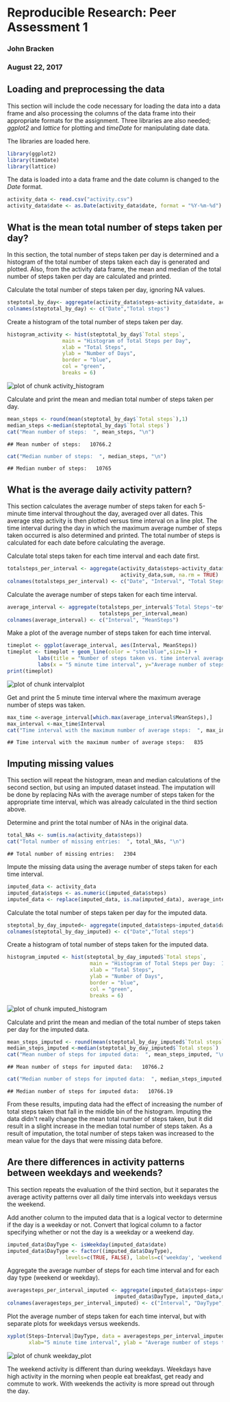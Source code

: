 
# Reproducible Research: Peer Assessment 1
### John Bracken
### August 22, 2017


## Loading and preprocessing the data

This section will include the code necessary for loading the data into a data frame and also
processing the columns of the data frame into their appropriate formats for the assignment.
Three libraries are also needed; *ggplot2* and *lattice* for plotting and *timeDate* for
manipulating date data.

The libraries are loaded here.

```r
library(ggplot2)
library(timeDate)
library(lattice)
```

The data is loaded into a data frame and the date column is changed to the *Date* format.

```r
activity_data <- read.csv("activity.csv")
activity_data$date <- as.Date(activity_data$date, format = "%Y-%m-%d")
```



## What is the mean total number of steps taken per day?

In this section, the total number of steps taken per day is determined and a histogram
of the total number of steps taken each day is generated and plotted.  Also, from the
activity data frame, the mean and median of the total number of steps taken per day are calculated and printed.

Calculate the total number of steps taken per day, ignoring NA values.

```r
steptotal_by_day<- aggregate(activity_data$steps~activity_data$date, activity_data,sum, na.rm = TRUE)
colnames(steptotal_by_day) <- c("Date","Total steps")
```

Create a histogram of the total number of steps taken per day.

```r
histogram_activity <- hist(steptotal_by_day$`Total steps`, 
                  main = "Histogram of Total Steps per Day",
                  xlab = "Total Steps",
                  ylab = "Number of Days",
                  border = "blue",
                  col = "green",
                  breaks = 6)
```

![plot of chunk activity_histogram](figure/activity_histogram-1.png)

Calculate and print the mean and median total number of steps taken per day.

```r
mean_steps <- round(mean(steptotal_by_day$`Total steps`),1)
median_steps <-median(steptotal_by_day$`Total steps`)
cat("Mean number of steps:  ", mean_steps, "\n")
```

```
## Mean number of steps:   10766.2
```

```r
cat("Median number of steps:  ", median_steps, "\n")
```

```
## Median number of steps:   10765
```



## What is the average daily activity pattern?

This section calculates the average number of steps taken for each 5-minute time
interval throughout the day, averaged over all dates. This average step activity is then
plotted versus time interval on a line plot.  The time interval during the day in which the maximum average 
number of steps taken occurred is also determined and printed.  The total number of steps is calculated 
for each date before calculating the average.

Calculate total steps taken for each time interval and each date first.

```r
totalsteps_per_interval <- aggregate(activity_data$steps~activity_data$date+activity_data$interval, 
                                     activity_data,sum, na.rm = TRUE)
colnames(totalsteps_per_interval) <- c("Date", "Interval", "Total Steps")
```


Calculate the average number of steps taken for each time interval.

```r
average_interval <- aggregate(totalsteps_per_interval$'Total Steps'~totalsteps_per_interval$Interval, 
                              totalsteps_per_interval,mean)
colnames(average_interval) <- c("Interval", "MeanSteps")
```

Make a plot of the average number of steps taken for each time interval.

```r
timeplot <- ggplot(average_interval, aes(Interval, MeanSteps))
timeplot <- timeplot + geom_line(color = "steelblue",size=1) + 
          labs(title = "Number of steps taken vs. time interval averaged across all days") +
          labs(x = "5 minute time interval", y="Average number of steps taken")
print(timeplot)
```

![plot of chunk intervalplot](figure/intervalplot-1.png)

Get and print the 5 minute time interval where the maximum average number of steps was taken.

```r
max_time <-average_interval[which.max(average_interval$MeanSteps),]
max_interval <-max_time$Interval
cat("Time interval with the maximum number of average steps:  ", max_interval, "\n")
```

```
## Time interval with the maximum number of average steps:   835
```



## Imputing missing values

This section will repeat the histogram, mean and median calculations of the second section,
but using an imputed dataset instead.  The imputation will be done by replacing NAs with
the average number of steps taken for the appropriate time interval, which was already
calculated in the third section above.

Determine and print the total number of NAs in the original data.

```r
total_NAs <- sum(is.na(activity_data$steps))
cat("Total number of missing entries:  ", total_NAs, "\n")
```

```
## Total number of missing entries:   2304
```

Impute the missing data using the average number of steps taken for each time interval.

```r
imputed_data <- activity_data
imputed_data$steps <- as.numeric(imputed_data$steps)
imputed_data <- replace(imputed_data, is.na(imputed_data), average_interval$MeanSteps)
```

Calculate the total number of steps taken per day for the imputed data.

```r
steptotal_by_day_imputed<- aggregate(imputed_data$steps~imputed_data$date, imputed_data, sum)
colnames(steptotal_by_day_imputed) <- c("Date","Total steps")
```

Create a histogram of total number of steps taken for the imputed data.

```r
histogram_imputed <- hist(steptotal_by_day_imputed$`Total steps`, 
                           main = "Histogram of Total Steps per Day:  Imputed data",
                           xlab = "Total Steps",
                           ylab = "Number of Days",
                           border = "blue",
                           col = "green",
                           breaks = 6)
```

![plot of chunk imputed_histogram](figure/imputed_histogram-1.png)

Calculate and print the mean and median of the total number of steps taken per day for
the imputed data.

```r
mean_steps_imputed <- round(mean(steptotal_by_day_imputed$`Total steps`),1)
median_steps_imputed <-median(steptotal_by_day_imputed$`Total steps`)
cat("Mean number of steps for imputed data:  ", mean_steps_imputed, "\n")
```

```
## Mean number of steps for imputed data:   10766.2
```

```r
cat("Median number of steps for imputed data:  ", median_steps_imputed, "\n")
```

```
## Median number of steps for imputed data:   10766.19
```

From these results, imputing data had the effect of increasing the number of total
steps taken that fall in the middle bin of the histogram.  Imputing the data didn't really
change the mean total number of steps taken, but it did result in a slight increase in
the median total number of steps taken.  As a result of imputation, the total number of steps taken 
was increased to the mean value for the days that were missing data before.


## Are there differences in activity patterns between weekdays and weekends?

This section repeats the evaluation of the third section, but it separates the average activity patterns over 
all daily time intervals into weekdays versus the weekend.

Add another column to the imputed data that is a logical vector to determine if the day is a weekday or not.
Convert that logical column to a factor specifying whether or not the day is a weekday or a weekend day.

```r
imputed_data$DayType <- isWeekday(imputed_data$date)
imputed_data$DayType <- factor((imputed_data$DayType), 
                   levels=c(TRUE, FALSE), labels=c('weekday', 'weekend')) 
```

Aggregate the average number of steps for each time interval and for each day type (weekend or weekday).

```r
averagesteps_per_interval_imputed <- aggregate(imputed_data$steps~imputed_data$interval+
                                   imputed_data$DayType, imputed_data,mean)
colnames(averagesteps_per_interval_imputed) <- c("Interval", "DayType", "Steps")
```

Plot the average number of steps taken for each time interval, but with separate plots for weekdays versus weekends.

```r
xyplot(Steps~Interval|DayType, data = averagesteps_per_interval_imputed, type = "l", layout=c(2,1), 
       xlab="5 minute time interval", ylab = "Average number of steps taken")
```

![plot of chunk weekday_plot](figure/weekday_plot-1.png)

The weekend activity is different than during weekdays.  Weekdays have high activity in the morning when people eat
breakfast, get ready and commute to work.  With weekends the activity is more spread out through the day.


